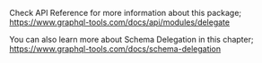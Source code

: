 Check API Reference for more information about this package; https://www.graphql-tools.com/docs/api/modules/delegate

You can also learn more about Schema Delegation in this chapter; https://www.graphql-tools.com/docs/schema-delegation
